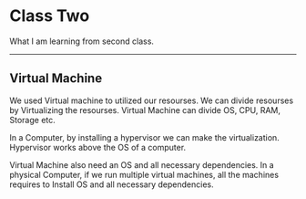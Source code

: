 # Class Two

What I am learning from second class. 

___

## Virtual Machine
We used Virtual machine to utilized our resourses. We can divide resourses by Virtualizing the resourses. Virtual Machine can divide OS, CPU, RAM, Storage etc. 

In a Computer, by installing a hypervisor we can make the virtualization. Hypervisor works above the OS of a computer.


Virtual Machine also need an OS and all necessary dependencies. In a physical Computer, if we run multiple virtual machines, all the machines requires to Install OS and all necessary dependencies.



